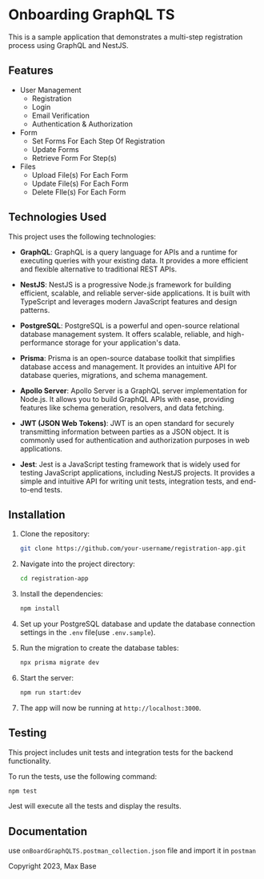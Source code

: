# Onboarding GraphQL TS

This is a sample application that demonstrates a multi-step registration process using GraphQL and NestJS.

## Features

- User Management
  - Registration
  - Login
  - Email Verification
  - Authentication & Authorization
- Form
  - Set Forms For Each Step Of Registration
  - Update Forms
  - Retrieve Form For Step(s)
- Files
  - Upload File(s) For Each Form
  - Update File(s) For Each Form
  - Delete FIle(s) For Each Form

## Technologies Used

This project uses the following technologies:

- **GraphQL**: GraphQL is a query language for APIs and a runtime for executing queries with your existing data. It provides a more efficient and flexible alternative to traditional REST APIs.

- **NestJS**: NestJS is a progressive Node.js framework for building efficient, scalable, and reliable server-side applications. It is built with TypeScript and leverages modern JavaScript features and design patterns.

- **PostgreSQL**: PostgreSQL is a powerful and open-source relational database management system. It offers scalable, reliable, and high-performance storage for your application's data.

- **Prisma**: Prisma is an open-source database toolkit that simplifies database access and management. It provides an intuitive API for database queries, migrations, and schema management.

- **Apollo Server**: Apollo Server is a GraphQL server implementation for Node.js. It allows you to build GraphQL APIs with ease, providing features like schema generation, resolvers, and data fetching.

- **JWT (JSON Web Tokens)**: JWT is an open standard for securely transmitting information between parties as a JSON object. It is commonly used for authentication and authorization purposes in web applications.

- **Jest**: Jest is a JavaScript testing framework that is widely used for testing JavaScript applications, including NestJS projects. It provides a simple and intuitive API for writing unit tests, integration tests, and end-to-end tests.

## Installation

1. Clone the repository:

   ```bash
   git clone https://github.com/your-username/registration-app.git
   ```

2. Navigate into the project directory:

   ```bash
   cd registration-app
   ```

3. Install the dependencies:

   ```bash
   npm install
   ```

4. Set up your PostgreSQL database and update the database connection settings in the `.env` file(use `.env.sample`).

5. Run the migration to create the database tables:

   ```bash
   npx prisma migrate dev
   ```

6. Start the server:

   ```bash
   npm run start:dev
   ```

7. The app will now be running at `http://localhost:3000`.

## Testing

This project includes unit tests and integration tests for the backend functionality.

To run the tests, use the following command:

```bash
npm test
```

Jest will execute all the tests and display the results.

## Documentation

use `onBoardGraphQLTS.postman_collection.json` file and import it in `postman`

Copyright 2023, Max Base
